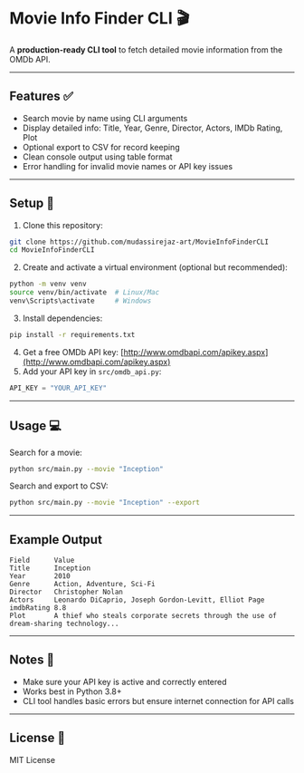 # Movie Info Finder CLI 🎬

A **production-ready CLI tool** to fetch detailed movie information from the OMDb API.

---

## Features ✅

* Search movie by name using CLI arguments
* Display detailed info: Title, Year, Genre, Director, Actors, IMDb Rating, Plot
* Optional export to CSV for record keeping
* Clean console output using table format
* Error handling for invalid movie names or API key issues

---

## Setup 🔧

1. Clone this repository:

```bash
git clone https://github.com/mudassirejaz-art/MovieInfoFinderCLI
cd MovieInfoFinderCLI
```

2. Create and activate a virtual environment (optional but recommended):

```bash
python -m venv venv
source venv/bin/activate  # Linux/Mac
venv\Scripts\activate     # Windows
```

3. Install dependencies:

```bash
pip install -r requirements.txt
```

4. Get a free OMDb API key: [http://www.omdbapi.com/apikey.aspx](http://www.omdbapi.com/apikey.aspx)
5. Add your API key in `src/omdb_api.py`:

```python
API_KEY = "YOUR_API_KEY"
```

---

## Usage 💻

Search for a movie:

```bash
python src/main.py --movie "Inception"
```

Search and export to CSV:

```bash
python src/main.py --movie "Inception" --export
```

---

## Example Output

```
Field      Value
Title      Inception
Year       2010
Genre      Action, Adventure, Sci-Fi
Director   Christopher Nolan
Actors     Leonardo DiCaprio, Joseph Gordon-Levitt, Elliot Page
imdbRating 8.8
Plot       A thief who steals corporate secrets through the use of dream-sharing technology...
```

---

## Notes 📌

* Make sure your API key is active and correctly entered
* Works best in Python 3.8+
* CLI tool handles basic errors but ensure internet connection for API calls

---

## License 📝

MIT License
